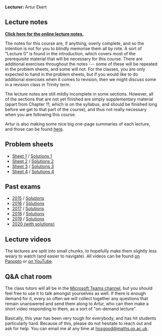 **Lecturer:** Artur Ekert


## Lecture notes

[**Click here for the online lecture notes.**](https://thosgood.com/quantum-info/book/)

The notes for this course are, if anything, overly complete, and so the intention is not for you to blindly memorise them all by rote.
A sort of "Lecture 0" is found in the introduction, which covers most of the prerequisite material that will be necessary for this course.
There are additional exercises throughout the notes --- some of these will be repeated in the problem sheets, and some will not.
For the classes, you are only expected to hand in the problem sheets, but if you would like to do additional exercises when it comes to revision, then we might discuss some in a revision class in Trinity term.

The lecture notes are still mildly incomplete in some sections.
However, all of the sections that are not yet finished are simply supplementary material (apart from Chapter 11, which is on the syllabus, and should be finished long before we get to that part of the course), and thus not really necessary when you are following this course.

Artur is also making some nice big one-page summaries of each lecture, and those can be found [here](https://jamboard.google.com/d/1Ub5hlpqwZpDsb5O_mOAuMqomY8_DOPYX1Q2lSfJh_Os/viewer?ts=600aa138).


## Problem sheets

- [Sheet 1](/Exercises1.pdf) / [Solutions 1](/Solutions1.pdf)
- [Sheet 2](/Exercises2.pdf) / [Solutions 2](/Solutions2.pdf)
- [Sheet 3](/Exercises3.pdf) / [Solutions 3](/Solutions3.pdf)
- [Sheet 4](/Exercises4.pdf) / [Solutions 4](/Solutions4.pdf)


## Past exams

- [2015](/2015-exam.pdf) / [Solutions](/2015-solutions.pdf)
- [2016](/2016-exam.pdf) / [Solutions](/2016-solutions.pdf)
- [2017](/2017-exam.pdf) / [Solutions](/2017-solutions.pdf)
- [2018](/2018-exam.pdf) / [Solutions](/2018-solutions.pdf)
- [2019](/2019-exam.pdf) / [Solutions](/2019-solutions.pdf)
- [2020 (with solutions)](/2020-exam+solutions.pdf)


## Lecture videos

The lectures are split into small chunks, to hopefully make them slightly less weary to watch (and easier to navigate).
All videos can be found [on Panopto](https://ox.cloud.panopto.eu/Panopto/Pages/Sessions/List.aspx?embedded=1#folderID=%2233674f97-4292-4581-a880-ac3e00f7acc7%22) or [on YouTube](https://www.youtube.com/playlist?list=PLkespgaZN4gmu0nWNmfMflVRqw0VPkCGH).


## Q&A chat room

The class tutors will all be in the [Microsoft Teams channel](https://teams.microsoft.com/l/channel/19:a30b2e33f28f4b728afc264b317978ac@thread.tacv2/C7.4%20Introduction%20to%20Quantum%20Information?groupId=0b19fb03-c6c6-4421-9bd3-06fc31b4213e&tenantId=cc95de1b-97f5-4f93-b4ba-fe68b852cf91), but you should feel free to use it to talk amongst yourselves as well.
If there is enough demand for it, every so often we will collect together any questions that remain unanswered and send them along to Artur, who can then make a short video responding to them, as a sort of "on-demand lecture".

Basically, this year has been very tough for everybody, and has hit students particularly hard.
Because of this, please do not hesitate to reach out and ask for help.
You can email me at any time at [hosgood@maths.ox.ac.uk](mailto:hosgood@maths.ox.ac.uk).
